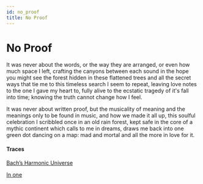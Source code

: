 ```yaml
---
id: no_proof
title: No Proof
---
```


# No Proof

It was never about the words,
or the way they are arranged,
or even how much space I left,
crafting the canyons between
each sound in the hope you might see 
the forest hidden in these flattened trees
and all the secret ways that tie me
to this timeless search I seem to repeat,
leaving love notes to the one
I gave my heart to,
fully alive to the ecstatic tragedy
of it's fall into time;
knowing the truth cannot change
how I feel.

It was never about written proof,
but the musicality of meaning
and the meanings only to be found
in music, and how we made it all up,
this soulful celebration I scribbled once
in an old rain forest, kept safe
in the core of a mythic continent
which calls to me in dreams,
draws me back into one
green dot dancing on a map:
mad and mortal and all
the more in love for it.

#### Traces

[Bach’s Harmonic Universe](https://www.youtube.com/watch?v=e35K2WbW2kQ&t=90 "Peter Sellars")

[In one](https://www.youtube.com/watch?v=B3353hiBeOc&lc=Ugy8nyaSWWrY_6gki6d4AaABAg "Mohammad Reza Lotfi")
